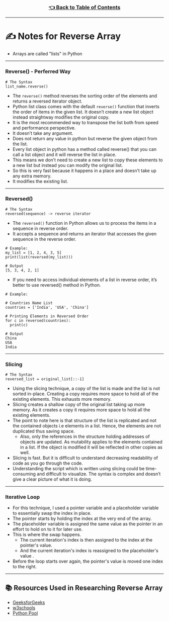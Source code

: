 
<h3 align="center"><a href="../table_of_contents.md">👈 Back to Table of Contents</a></h3>

---------------------------------------

# ✍️ Notes for Reverse Array
- Arrays are called "lists" in Python

---
### Reverse() - Perferred Way
```
# The Syntax
list_name.reverse()
```
- The `reverse()` method reverses the sorting order of the elements and returns a reversed iterator object.
- Python list class comes with the default `reverse()` function that inverts the order of items in the given list. It doesn’t create a new list object instead straightway modifies the original copy.
- It is the most recommended way to transpose the list both from speed and performance perspective.
- It doesn’t take any argument.
- Does not return any value in python but reverse the given object from the list.
- Every list object in python has a method called reverse() that you can call a list object and it will reverse the list in place.
- This means we don’t need to create a new list to copy these elements to a new list but instead you can modify the original list.
- So this is very fast because it happens in a place and doesn’t take up any extra memory.
- It modifies the existing list.

---
### Reversed()
```
# The Syntax
reversed(sequence) -> reverse iterator
```
- The `reversed()` function in Python allows us to process the items in a sequence in reverse order. 
- It accepts a sequence and returns an iterator that accesses the given sequence in the reverse order.
```
# Example:
my_list = [1, 2, 4, 3, 5]
print(list(reversed(my_list)))

# Output
[5, 3, 4, 2, 1]
```
- If you need to access individual elements of a list in reverse order, it’s better to use reversed() method in Python.
```
# Example: 

# Countries Name List
countries = ['India', 'USA', 'China']

# Printing Elements in Reversed Order
for c in reversed(countries):
  print(c)

# Output
China
USA
India
  ```

---
### Slicing
```
# The Syntax
reversed_list = original_list[::-1]
```
- Using the slicing technique, a copy of the list is made and the list is not sorted in-place.  Creating a copy requires more space to hold all of the existing elements. This exhausts more memory.
- Slicing creates a shallow copy of the original list taking up more memory. As it creates a copy it requires more space to hold all the existing elements.
- The point to note here is that structure of the list is replicated and not the contained objects i.e elements in a list. Hence, the elements are not duplicated thus saving space. 
  - Also, only the references in the structure holding addresses of objects are updated. As mutability applies to the elements contained in a list. If the object is modified it will be reflected in other copies as well.
- Slicing is fast. But it is difficult to understand decreasing readability of code as you go through the code.
- Understanding the script which is written using slicing could be time-consuming and difficult to visualize. The syntax is complex and doesn’t give a clear picture of what it is doing.

---
### Iterative Loop
- For this technique, I used a pointer variable and a placeholder variable to essentially swap the index in place. 
- The pointer starts by holding the index at the very end of the array.
- The placeholder variable is assigned the same value as the pointer in an effort to hold on to it for later use.
- This is where the swap happens.
  - The current iteration's index is then assigned to the index at the pointer's value.
  -  And the current iteration's index is reassigned to the placeholder's value .
- Before the loop starts over again, the pointer's value is moved one index to the right.



---------------------------------------

## 📚 Resources Used in Researching Reverse Array
- [GeeksforGeeks](https://www.geeksforgeeks.org/python-reversing-list/)
- [w3schools](https://www.w3schools.com/python/ref_list_reverse.asp)
- [Python Pool](https://www.pythonpool.com/python-reverse-list/)